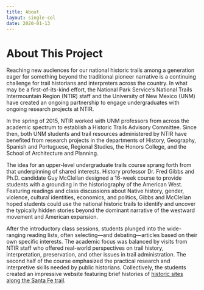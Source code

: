 ```yaml
---
title: About
layout: single-col
date: 2020-01-13
---
```


# About This Project

Reaching new audiences for our national historic trails among a generation eager for something beyond the traditional pioneer narrative is a continuing challenge for trail historians and interpreters across the country. In what may be a first-of-its-kind effort, the National Park Service’s National Trails Intermountain Region (NTIR) staff and the University of New Mexico (UNM) have created an ongoing partnership to engage undergraduates with ongoing research projects at NTIR.

In the spring of 2015, NTIR worked with UNM professors from across the academic spectrum to establish a Historic Trails Advisory Committee. Since then, both UNM students and trail resources administered by NTIR have benefited from research projects in the departments of History, Geography, Spanish and Portuguese, Regional Studies, the Honors College, and the School of Architecture and Planning.

The idea for an upper-level undergraduate trails course sprang forth from that underpinning of shared interests. History professor Dr. Fred Gibbs and Ph.D. candidate Guy McClellan designed a 16-week course to provide students with a grounding in the historiography of the American West. Featuring readings and class discussions about Native history, gender, violence, cultural identities, economics, and politics, Gibbs and McClellan hoped students could use the national historic trails to identify and uncover the typically hidden stories beyond the dominant narrative of the westward movement and American expansion.

After the introductory class sessions, students plunged into the wide-ranging reading lists, often selecting—and debating—articles based on their own specific interests. The academic focus was balanced by visits from NTIR staff who offered real-world perspectives on trail history, interpretation, preservation, and other issues in trail administration. The second half of the course emphasized the practical research and interpretive skills needed by public historians. Collectively, the students created an impressive website featuring brief histories of [historic sites along the Santa Fe trail](https://historic-trails.github.io/website/).
